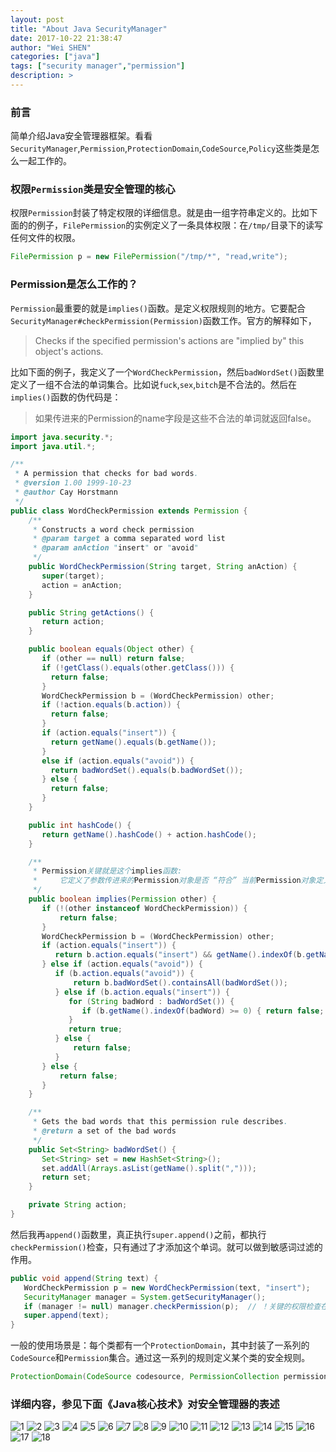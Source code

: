 ```yaml
---
layout: post
title: "About Java SecurityManager"
date: 2017-10-22 21:38:47
author: "Wei SHEN"
categories: ["java"]
tags: ["security manager","permission"]
description: >
---
```


### 前言
简单介绍Java安全管理器框架。看看`SecurityManager`,`Permission`,`ProtectionDomain`,`CodeSource`,`Policy`这些类是怎么一起工作的。

### 权限`Permission`类是安全管理的核心
权限`Permission`封装了特定权限的详细信息。就是由一组字符串定义的。比如下面的的例子，`FilePermission`的实例定义了一条具体权限：在`/tmp/`目录下的读写任何文件的权限。
```java
FilePermission p = new FilePermission("/tmp/*", "read,write");
```

### Permission是怎么工作的？
`Permission`最重要的就是`implies()`函数。是定义权限规则的地方。它要配合`SecurityManager#checkPermission(Permission)`函数工作。官方的解释如下，
> Checks if the specified permission's actions are "implied by" this object's actions.

比如下面的例子，我定义了一个`WordCheckPermission`，然后`badWordSet()`函数里定义了一组不合法的单词集合。比如说`fuck`,`sex`,`bitch`是不合法的。然后在`implies()`函数的伪代码是：
> 如果传进来的Permission的name字段是这些不合法的单词就返回false。

```java
import java.security.*;
import java.util.*;

/**
 * A permission that checks for bad words.
 * @version 1.00 1999-10-23
 * @author Cay Horstmann
 */
public class WordCheckPermission extends Permission {
    /**
     * Constructs a word check permission
     * @param target a comma separated word list
     * @param anAction "insert" or "avoid"
     */
    public WordCheckPermission(String target, String anAction) {
       super(target);
       action = anAction;
    }

    public String getActions() {
       return action;
    }

    public boolean equals(Object other) {
       if (other == null) return false;
       if (!getClass().equals(other.getClass())) {
         return false;
       }
       WordCheckPermission b = (WordCheckPermission) other;
       if (!action.equals(b.action)) {
         return false;
       }
       if (action.equals("insert")) {
         return getName().equals(b.getName());
       }
       else if (action.equals("avoid")) {
         return badWordSet().equals(b.badWordSet());
       } else {
         return false;
       }
    }

    public int hashCode() {
       return getName().hashCode() + action.hashCode();
    }

    /**
     * Permission关键就是这个implies函数:
     *     它定义了参数传进来的Permission对象是否 “符合” 当前Permission对象定义的权限
     */
    public boolean implies(Permission other) {
       if (!(other instanceof WordCheckPermission)) {
           return false;
       }
       WordCheckPermission b = (WordCheckPermission) other;
       if (action.equals("insert")) {
          return b.action.equals("insert") && getName().indexOf(b.getName()) >= 0;
       } else if (action.equals("avoid")) {
          if (b.action.equals("avoid")) {
              return b.badWordSet().containsAll(badWordSet());
          } else if (b.action.equals("insert")) {
             for (String badWord : badWordSet()) {
                if (b.getName().indexOf(badWord) >= 0) { return false; }
             }
             return true;
          } else {
              return false;
          }
       } else {
           return false;
       }
    }

    /**
     * Gets the bad words that this permission rule describes.
     * @return a set of the bad words
     */
    public Set<String> badWordSet() {
       Set<String> set = new HashSet<String>();
       set.addAll(Arrays.asList(getName().split(",")));
       return set;
    }

    private String action;
}
```

然后我再`append()`函数里，真正执行`super.append()`之前，都执行`checkPermission()`检查，只有通过了才添加这个单词。就可以做到敏感词过滤的作用。
```java
public void append(String text) {
   WordCheckPermission p = new WordCheckPermission(text, "insert");
   SecurityManager manager = System.getSecurityManager();
   if (manager != null) manager.checkPermission(p);  // ！关键的权限检查在这里
   super.append(text);
}
```
一般的使用场景是：每个类都有一个`ProtectionDomain`，其中封装了一系列的`CodeSource`和`Permission`集合。通过这一系列的规则定义某个类的安全规则。
```java
ProtectionDomain(CodeSource codesource, PermissionCollection permissions)
```

### 详细内容，参见下面《Java核心技术》对安全管理器的表述
![1](/images/security-manager/1.png)
![2](/images/security-manager/2.png)
![3](/images/security-manager/3.png)
![4](/images/security-manager/4.png)
![5](/images/security-manager/5.png)
![6](/images/security-manager/6.png)
![7](/images/security-manager/7.png)
![8](/images/security-manager/8.png)
![9](/images/security-manager/9.png)
![10](/images/security-manager/10.png)
![11](/images/security-manager/11.png)
![12](/images/security-manager/12.png)
![13](/images/security-manager/13.png)
![14](/images/security-manager/14.png)
![15](/images/security-manager/15.png)
![16](/images/security-manager/16.png)
![17](/images/security-manager/17.png)
![18](/images/security-manager/18.png)
